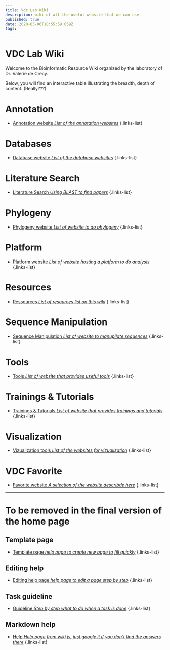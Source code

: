 ```yaml
---
title: Vdc Lab Wiki
description: wiki of all the useful website that we can use
published: true
date: 2020-05-06T18:55:59.059Z
tags: 
---
```


# VDC Lab Wiki
Welcome to the Bioinformatic Resource Wiki organized by the laboratory of Dr. Valerie de Crecy.

Below, you will find an interactive table illustrating the breadth, depth of content. (Really???)

# Annotation

- [Annotation website *List of the annotation websites*](https://vdclab-wiki.herokuapp.com/en/annotation)
{.links-list}

# Databases

- [Database website *List of the database websites*](https://vdclab-wiki.herokuapp.com/en/databases)
{.links-list}

# Literature Search

- [Literature Search *Using BLAST to find papers*](https://vdclab-wiki.herokuapp.com/en/literature-search)
{.links-list}
# Phylogeny

- [Phylogeny website *List of website to do phylogeny*](https://vdclab-wiki.herokuapp.com/en/phylogeny)
{.links-list}

# Platform

- [Platform website *List of website hosting a platform to do analysis*](https://vdclab-wiki.herokuapp.com/en/platform)
{.links-list}

# Resources

- [Ressources *List of resources list on this wiki*](https://vdclab-wiki.herokuapp.com/en/resources)
{.links-list}

# Sequence Manipulation

- [Sequence Manipulation *List of website to manupilate sequences*](https://vdclab-wiki.herokuapp.com/en/sequence-manipulation)
{.links-list}

# Tools

- [Tools *List of website that provides useful tools*](https://vdclab-wiki.herokuapp.com/en/tools)
{.links-list}

# Trainings & Tutorials

- [Trainings & Tutorials *List of website that provides trainings and tutorials*](https://vdclab-wiki.herokuapp.com/en/tools)
{.links-list}

# Visualization

- [Vizualization tools *List of the websites for vizualization*](https://vdclab-wiki.herokuapp.com/en/visualization)
{.links-list}

# VDC Favorite

- [Favorite website *A selection of the website describde here*](https://vdclab-wiki.herokuapp.com/en/favorites)
{.links-list}

---

# To be removed in the final version of the home page

## Template page

- [Template page *help page to create new page to fill quickly*](https://vdclab-wiki.herokuapp.com/en/template_page)
{.links-list}

## Editing help

- [Editing help page *help page to edit a page step by step*](https://vdclab-wiki.herokuapp.com/en/edit_page)
{.links-list}

## Task guideline

- [Guideline *Step by step what to do when a task is done*](https://vdclab-wiki.herokuapp.com/en/Task_guideline)
{.links-list}

## Markdown help

- [Help *Help page from wiki.js, just google it if you don't find the answers there*](https://docs.requarks.io/en/editors/markdown)
{.links-list}